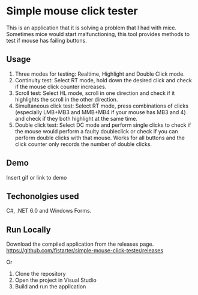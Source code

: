 # Simple mouse click tester

This is an application that it is solving a problem that I had with mice. Sometimes mice would start malfunctioning, this tool provides methods to test if mouse has failing buttons.


## Usage

1. Three modes for testing: Realtime, Highlight and Double Click mode.
2. Continuity test: Select RT mode, hold down the desired click and check if the mouse click counter increases.
3. Scroll test: Select HL mode, scroll in one direction and check if it highlights the scroll in the other direction.
4. Simultaneous click test: Select RT mode, press combinations of clicks (especially LMB+MB3 and MMB+MB4 if your mouse has MB3 and 4) and check if they both highlight at the same time.
5. Double click test: Select DC mode and perform single clicks to check if the mouse would perform a faulty doubleclick or check if you can perform double clicks with that mouse. Works for all buttons and the click counter only records the number of double clicks.


## Demo

Insert gif or link to demo


## Techonolgies used

C#, .NET 6.0 and Windows Forms.


## Run Locally

Download the compiled application from the releases page.
https://github.com/fistarter/simple-mouse-click-tester/releases

Or
1. Clone the repository
2. Open the project in Visual Studio
3. Build and run the application
